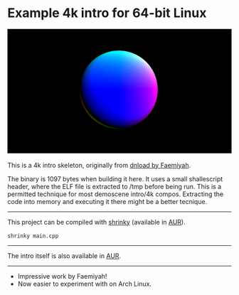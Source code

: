 # Example 4k intro for 64-bit Linux

![shrinky-intro](shrinky-intro.gif)

This is a 4k intro skeleton, originally from [dnload by Faemiyah](http://faemiyah.fi/demoscene/dnload).

The binary is 1097 bytes when building it here. It uses a small shallescript header, where the ELF file is extracted to /tmp before being run. This is a permitted technique for most demoscene intro/4k compos. Extracting the code into memory and executing it there might be a better tecnique.

---

This project can be compiled with [shrinky](https://github.com/xyproto/shrinky) (available in [AUR](https://aur.archlinux.org/packages/shrinky/)).

    shrinky main.cpp

---


The intro itself is also available in [AUR](https://aur.archlinux.org/packages/shrinky-intro/).

---

* Impressive work by Faemiyah!
* Now easier to experiment with on Arch Linux.
